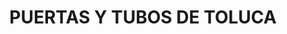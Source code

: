 ---
title: "PUERTAS Y TUBOS DE TOLUCA"
url: /toluca/puertas-y-tubos-de-toluca/
shop: Haushaltsartikel
---
